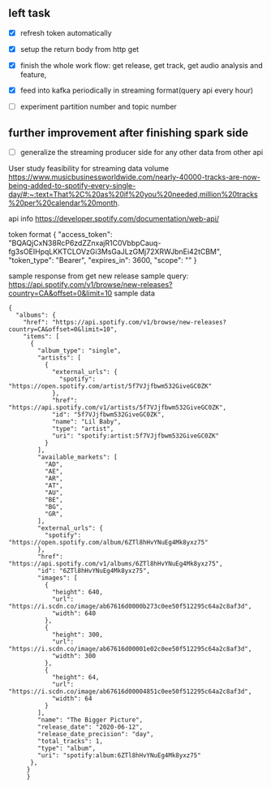 ## left task 
-[x] refresh token automatically
-[x] setup the return body from http get 
-[x] finish the whole work flow: get release, get track, get audio analysis and feature,
-[x] feed into kafka periodically in streaming format(query api every hour)
-[ ] experiment partition number and topic number 


## further improvement after finishing spark side 
- [ ] generalize the streaming producer side for any other data 
from other api  


User study feasibility for streaming data volume 
https://www.musicbusinessworldwide.com/nearly-40000-tracks-are-now-being-added-to-spotify-every-single-day/#:~:text=That%2C%20as%20if%20you%20needed,million%20tracks%20per%20calendar%20month.



api info 
https://developer.spotify.com/documentation/web-api/

token format 
{
    "access_token": "BQAQjCxN38RcP6zdZZnxajR1C0VbbpCauq-fg3sOEIHpqLKKTCLOVzGi3MsGaJLzGMj72XRWJbnEi42tCBM",
    "token_type": "Bearer",
    "expires_in": 3600,
    "scope": ""
}


sample response from get new release 
sample query:
https://api.spotify.com/v1/browse/new-releases?country=CA&offset=0&limit=10
sample data 
```
{
  "albums": {
    "href": "https://api.spotify.com/v1/browse/new-releases?country=CA&offset=0&limit=10",
    "items": [
      {
        "album_type": "single",
        "artists": [
          {
            "external_urls": {
              "spotify": "https://open.spotify.com/artist/5f7VJjfbwm532GiveGC0ZK"
            },
            "href": "https://api.spotify.com/v1/artists/5f7VJjfbwm532GiveGC0ZK",
            "id": "5f7VJjfbwm532GiveGC0ZK",
            "name": "Lil Baby",
            "type": "artist",
            "uri": "spotify:artist:5f7VJjfbwm532GiveGC0ZK"
          }
        ],
        "available_markets": [
          "AD",
          "AE",
          "AR",
          "AT",
          "AU",
          "BE",
          "BG",
          "GR",    
        ],
        "external_urls": {
          "spotify": "https://open.spotify.com/album/6ZTl8hHvYNuEg4Mk8yxz75"
        },
        "href": "https://api.spotify.com/v1/albums/6ZTl8hHvYNuEg4Mk8yxz75",
        "id": "6ZTl8hHvYNuEg4Mk8yxz75",
        "images": [
          {
            "height": 640,
            "url": "https://i.scdn.co/image/ab67616d0000b273c0ee50f512295c64a2c8af3d",
            "width": 640
          },
          {
            "height": 300,
            "url": "https://i.scdn.co/image/ab67616d00001e02c0ee50f512295c64a2c8af3d",
            "width": 300
          },
          {
            "height": 64,
            "url": "https://i.scdn.co/image/ab67616d00004851c0ee50f512295c64a2c8af3d",
            "width": 64
          }
        ],
        "name": "The Bigger Picture",
        "release_date": "2020-06-12",
        "release_date_precision": "day",
        "total_tracks": 1,
        "type": "album",
        "uri": "spotify:album:6ZTl8hHvYNuEg4Mk8yxz75"
      },
     }
     }
```